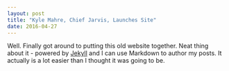 ```yaml
---
layout: post
title: "Kyle Mahre, Chief Jarvis, Launches Site"
date: 2016-04-27
---
```


Well. Finally got around to putting this old website together. Neat thing about it - powered by [Jekyll](http://jekyllrb.com) and I can use Markdown to author my posts. It actually is a lot easier than I thought it was going to be.
